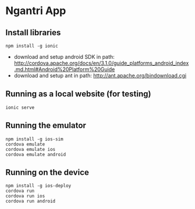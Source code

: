 Ngantri App
=========================

Install libraries
-----------------

    npm install -g ionic
  
* download and setup android SDK in path: http://cordova.apache.org/docs/en/3.1.0/guide_platforms_android_index.md.html#Android%20Platform%20Guide
* download and setup ant in path: http://ant.apache.org/bindownload.cgi


Running as a local website (for testing)
----------------------


    ionic serve


Running the emulator
----------------

    npm install -g ios-sim
    cordova emulate
    cordova emulate ios    
    cordova emulate android    

Running on the device
-------------------

    npm install -g ios-deploy
    cordova run
    cordova run ios 
    cordova run android
    
    
